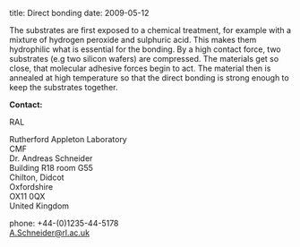 title: Direct bonding
date: 2009-05-12  

The substrates are first exposed to a chemical treatment, for example with a mixture of hydrogen peroxide and sulphuric acid. This makes them hydrophilic what is essential for the bonding. By a high contact force, two substrates (e.g two silicon wafers) are compressed. The materials get so close, that molecular adhesive forces begin to act. The material then is annealed at high temperature so that the direct bonding is strong enough to keep the substrates together.
<!--break-->
__Contact:__

RAL

Rutherford Appleton Laboratory  
CMF  
Dr. Andreas Schneider  
Building R18 room G55   
Chilton, Didcot  
Oxfordshire   
OX11 0QX   
United Kingdom  

phone: +44-(0)1235-44-5178  
A.Schneider@rl.ac.uk